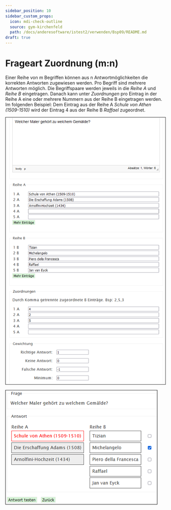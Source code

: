 ```yaml
---
sidebar_position: 10
sidebar_custom_props:
  icon: mdi-check-outline
  source: gym-kirchenfeld
  path: /docs/anderesoftware/istest2/verwenden/Bsp09/README.md
draft: true
---
```


# Frageart Zuordnung (m:n)



Einer Reihe von m Begriffen können aus n Antwortmöglichkeiten die korrekten Antworten zugewiesen werden. Pro Begriff sind mehrere Antworten möglich. Die Begriffspaare werden jeweils in die _Reihe A_ und _Reihe B_ eingetragen. Danach kann unter _Zuordnungen_ pro Eintrag in der Reihe A eine oder mehrere Nummern aus der Reihe B eingetragen werden. Im folgenden Beispiel: Dem Eintrag aus der Reihe A _Schule von Athen (1509-1510)_ wird der Eintrag 4 aus der Reihe B _Raffael_ zugeordnet.  

![](./Beispiel_9_1_zuordnungMN.png)

![](./Beispiel_9_2_zuordnungMN.png)
